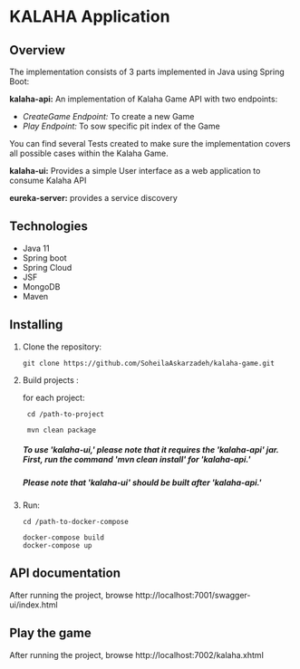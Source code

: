 # KALAHA Application

## Overview 
  The implementation consists of 3 parts implemented in Java using Spring Boot:
  
   **kalaha-api:** An implementation of Kalaha Game API with two endpoints:
   - *CreateGame Endpoint:* To create a new Game
   - *Play Endpoint:* To sow specific pit index of the Game
     
   You can find several Tests created to make sure the implementation covers all possible cases within the Kalaha Game.

  **kalaha-ui:** Provides a simple User interface as a web application to consume Kalaha API

  **eureka-server:** provides a service discovery
 
## Technologies
  - Java 11
  - Spring boot
  - Spring Cloud
  - JSF
  - MongoDB
  - Maven

## Installing

1. Clone the repository:
   
       git clone https://github.com/SoheilaAskarzadeh/kalaha-game.git
   
2. Build projects :

      for each project:
    
        cd /path-to-project
   
        mvn clean package
     
     ##### To use 'kalaha-ui,' please note that it requires the 'kalaha-api' jar. First, run the command 'mvn clean install' for 'kalaha-api.'
     ##### Please note that 'kalaha-ui' should be built after 'kalaha-api.'     
        
4. Run:
   
       cd /path-to-docker-compose
   
       docker-compose build
       docker-compose up
  
## API documentation
After running the project, browse http://localhost:7001/swagger-ui/index.html

## Play the game
After running the project, browse http://localhost:7002/kalaha.xhtml
